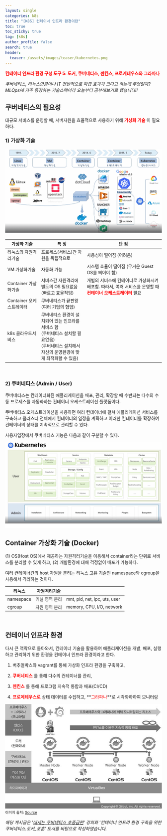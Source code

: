 ```yaml
---
layout: single  
categories: k8s
title: "[K8S] 컨테이너 인프라 환경이란"
toc: true
toc_sticky: true
tag: [k8s]
author_profile: false
search: true
header:
  teaser: /assets/images/teaser/kubernetes.png
---
```


**<span style="color:#ff0000">컨테이너 인프라 환경 구성 도구 5: 도커, 쿠버네티스, 젠킨스, 프로케테우스와 그라파나</span>**

*쿠버네티스, 리눅스만큼이나 IT 전반적으로 파급 효과가 크다고 하는데 무엇일까? MLOps에 자주 등장하는 기술스택이라 오늘부터 공부해보기로 했습니다!!*


## 쿠버네티스의 필요성

대규모 서비스를 운영할 때, 서버자원을 효율적으로 사용하기 위해  **<span style="color:#ff0000">가상화 기술</span>** 이 필요하다.

### 1) 가상화 기술

<img src="/assets/images/2023-09-30-k8s/overview.png" /><br/>

| 가상화 기술 | 특 징 | 단 점 |
|------|-------------|--------|
| 리눅스의 자원격리기술 | 프로세스(서비스)간 자원을 독립적으로 | 사용성이 떨어짐 (어려움) |
| VM 가상화기술 | 자동화 가능 | 시스템 효율이 떨어짐 (무거운 Guest OS를 띄어야 함) |
| Container 가상화기술 | 서비스간 자원격리에 별도의 OS 필요없음 (빠르고 효율적임) | 개별의 서비스에 컨테이너로 가상화시켜 배포함. 따라서, 여러 서비스를 운영할 때 **<span style="color:#ff0000">컨테이너 오케스트레이터</span>** 필요 |
| Container 오케스트레이터 | 쿠버네티스가 끝판왕 (여러 기업의 협업) |  |
| k8s 클라우드서비스 | 쿠버네티스 환경이 설치되어 있는 인프라를 서비스 함<br>(쿠버네티스 설치할 필요없음)<br>(쿠버네티스 설치해서 자신의 운영환경에 맞게 최적화할 수 있음)| |

<br/>

### 2) 쿠버네티스 (Admin / User)

쿠버네티스는 컨테이너화된 애플리케이션을 배포, 관리, 확장할 때 수반되는 다수의 수동 프로세스를 자동화하는 컨테이너 오케스트레이션 플랫폼이다.

쿠버네티스 오케스트레이션을 사용하면 여러 컨테이너에 걸쳐 애플리케이션 서비스를 구축하고 클러스터 전체에서 컨테이너의 일정을 계획하고 이러한 컨테이너를 확장하여 컨테이너의 상태를 지속적으로 관리할 수 있다.

사용자입장에서 쿠버네티스 기능은 다음과 같이 구분할 수 있다.

<img src="/assets/images/2023-09-30-k8s/kubernetes.png" /><br/>


## Container 가상화 기술 (Docker)

(1) OS(Host OS)에서 제공하는 자원격리기술을 이용해서 container라는 단위로 서비스를 분리할 수 있게 하고, (2) 개발환경에 대해 걱정없이 배포가 가능하다.

여러 컨테이너간의 host 자원을 분리는 리눅스 고유 기술인 namespace와 cgroup을 사용해서 격리하는 것이다.

| 리눅스 | 자원격리기술 | |
|------|-------|-----------|
| namespace | 커널 영역 분리 | mnt, pid, net, ipc, uts, user | 
| cgroup | 자원 영역 분리 | memory, CPU, I/O, network |

<br/>

## 컨테이너 인프라 환경

다시 큰 맥락으로 돌아와서, 컨테이너 기술을 활용하여 애플리케이션을 개발, 배포, 실행하고 관리하기 위한 환경을 컨테이너 인프라 환경이라고 한다.

1. 버추얼박스와 vagrant를 통해 가상화 인프라 환경을 구축하고, 

2. **<span style="color:#ff0000">쿠버네티스</span>** 를 통해 다수의 컨테이너를 관리, 

3. **<span style="color:#ff0000">젠킨스</span>** 를 통해 프로그램 지속적 통합과 배포(CI/CD)

4. **<span style="color:#ff0000">프로메테우스로</span>** 상태 데이터를 수집하고, **<span style="color:#ff0000">그라파나</span>**로 시각화하하여 모니터링


<img src="/assets/images/2023-09-30-k8s/container_infra.jpg" /><br/>
<small>이미지 출처: [Source](https://thebook.io/080241/0014/)</small>


*해당 게시글은 '[대세는 쿠버네티스 초중급편](https://www.inflearn.com/course/%EC%BF%A0%EB%B2%84%EB%84%A4%ED%8B%B0%EC%8A%A4-%EA%B8%B0%EC%B4%88?gad=1&gclid=CjwKCAjwvfmoBhAwEiwAG2tqzAD7E333fVc-gkDWnwIGPKATXtXbd3yC2CaV8GF4w-Ha70ouUlGIlRoCBlAQAvD_BwE)' 강의와 '컨테이너 인프라 환경 구축을 위한 쿠버네티스.도커_조훈' 도서를 바탕으로 작성하였습니다.*